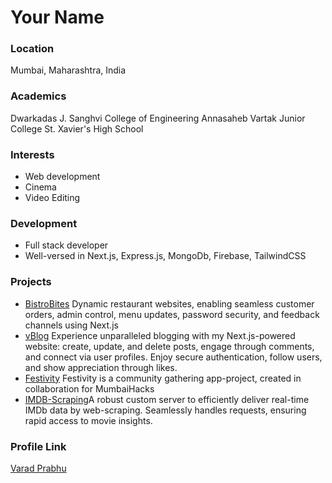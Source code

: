 # Your Name

### Location

Mumbai, Maharashtra, India

### Academics

Dwarkadas J. Sanghvi College of Engineering
Annasaheb Vartak Junior College
St. Xavier's High School

### Interests

- Web development
- Cinema
- Video Editing

### Development

- Full stack developer
- Well-versed in Next.js, Express.js, MongoDb, Firebase, TailwindCSS

### Projects

- [BistroBites](https://github.com/vaxad/bistro-client) Dynamic restaurant websites, enabling seamless customer orders, admin control, menu updates, password security, and feedback channels using Next.js
- [vBlog](https://github.com/vaxad/vblog-client) Experience unparalleled blogging with my Next.js-powered website: create, update, and delete posts, engage through comments, and connect via user profiles. Enjoy secure authentication, follow users, and show appreciation through likes.
- [Festivity](https://github.com/vaxad/festivity-client) Festivity is a community gathering app-project, created in collaboration for MumbaiHacks
- [IMDB-Scraping](https://github.com/vaxad/imdb-scraping)A robust custom server to efficiently deliver real-time IMDb data by web-scraping. Seamlessly handles requests, ensuring rapid access to movie insights.

### Profile Link

[Varad Prabhu](https://github.com/vaxad)